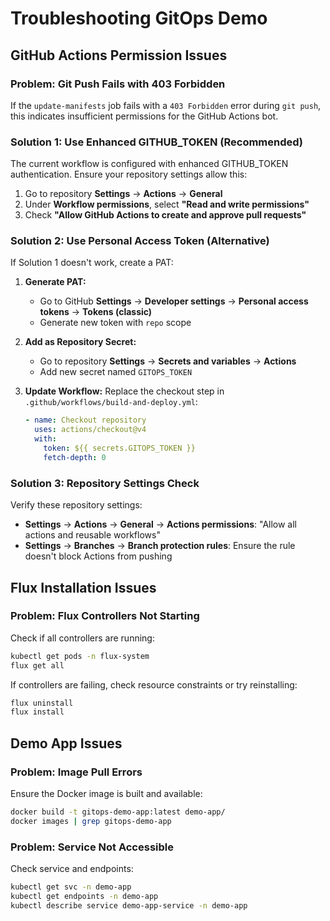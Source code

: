 # Troubleshooting GitOps Demo

## GitHub Actions Permission Issues

### Problem: Git Push Fails with 403 Forbidden

If the `update-manifests` job fails with a `403 Forbidden` error during `git push`, this indicates insufficient permissions for the GitHub Actions bot.

### Solution 1: Use Enhanced GITHUB_TOKEN (Recommended)

The current workflow is configured with enhanced GITHUB_TOKEN authentication. Ensure your repository settings allow this:

1. Go to repository **Settings** → **Actions** → **General**
2. Under **Workflow permissions**, select **"Read and write permissions"**
3. Check **"Allow GitHub Actions to create and approve pull requests"**

### Solution 2: Use Personal Access Token (Alternative)

If Solution 1 doesn't work, create a PAT:

1. **Generate PAT:**
   - Go to GitHub **Settings** → **Developer settings** → **Personal access tokens** → **Tokens (classic)**
   - Generate new token with `repo` scope
   
2. **Add as Repository Secret:**
   - Go to repository **Settings** → **Secrets and variables** → **Actions**
   - Add new secret named `GITOPS_TOKEN`
   
3. **Update Workflow:**
   Replace the checkout step in `.github/workflows/build-and-deploy.yml`:
   ```yaml
   - name: Checkout repository
     uses: actions/checkout@v4
     with:
       token: ${{ secrets.GITOPS_TOKEN }}
       fetch-depth: 0
   ```

### Solution 3: Repository Settings Check

Verify these repository settings:

- **Settings** → **Actions** → **General** → **Actions permissions**: "Allow all actions and reusable workflows"
- **Settings** → **Branches** → **Branch protection rules**: Ensure the rule doesn't block Actions from pushing

## Flux Installation Issues

### Problem: Flux Controllers Not Starting

Check if all controllers are running:
```bash
kubectl get pods -n flux-system
flux get all
```

If controllers are failing, check resource constraints or try reinstalling:
```bash
flux uninstall
flux install
```

## Demo App Issues

### Problem: Image Pull Errors

Ensure the Docker image is built and available:
```bash
docker build -t gitops-demo-app:latest demo-app/
docker images | grep gitops-demo-app
```

### Problem: Service Not Accessible

Check service and endpoints:
```bash
kubectl get svc -n demo-app
kubectl get endpoints -n demo-app
kubectl describe service demo-app-service -n demo-app
```